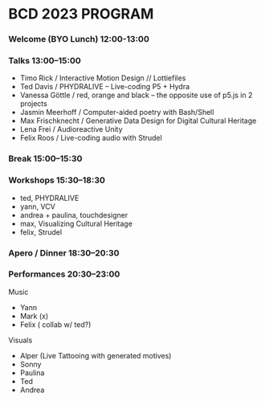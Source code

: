 # BCD 2023 PROGRAM

### Welcome (BYO Lunch) 12:00-13:00

### Talks 13:00–15:00

- Timo Rick / Interactive Motion Design // Lottiefiles
- Ted Davis / PHYDRALIVE – Live-coding P5 + Hydra
- Vanessa Göttle / red, orange and black – the opposite use of p5.js in 2 projects
- Jasmin Meerhoff / Computer-aided poetry with Bash/Shell
- Max Frischknecht / Generative Data Design for Digital Cultural Heritage
- Lena Frei / Audioreactive Unity
- Felix Roos / Live-coding audio with Strudel

### Break 15:00–15:30

### Workshops 15:30–18:30

- ted, PHYDRALIVE
- yann, VCV
- andrea + paulina, touchdesigner
- max, Visualizing Cultural Heritage
- felix, Strudel

### Apero / Dinner 18:30–20:30

### Performances 20:30–23:00

Music
- Yann  
- Mark (x)  
- Felix ( collab w/ ted?)  

Visuals
- Alper (Live Tattooing with generated motives)  
- Sonny  
- Paulina  
- Ted  
- Andrea  
